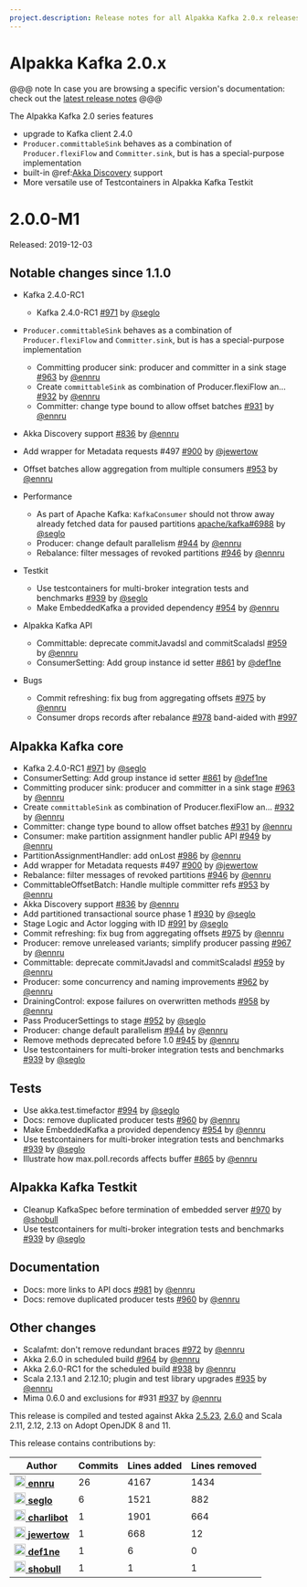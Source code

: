 ```yaml
---
project.description: Release notes for all Alpakka Kafka 2.0.x releases.
---
```

# Alpakka Kafka 2.0.x

@@@ note
In case you are browsing a specific version's documentation: check out the [latest release notes](https://doc.akka.io/docs/alpakka-kafka/current/release-notes/index.html)
@@@

The Alpakka Kafka 2.0 series features

* upgrade to Kafka client 2.4.0
* `Producer.committableSink` behaves as a combination of `Producer.flexiFlow` and `Committer.sink`, but is has a special-purpose implementation
* built-in @ref:[Akka Discovery](../discovery.md) support
* More versatile use of Testcontainers in Alpakka Kafka Testkit

# 2.0.0-M1

Released: 2019-12-03

## Notable changes since 1.1.0

* Kafka 2.4.0-RC1
    - Kafka 2.4.0-RC1 [#971](https://github.com/akka/alpakka-kafka/issues/971) by [@seglo](https://github.com/seglo)

* `Producer.committableSink` behaves as a combination of `Producer.flexiFlow` and `Committer.sink`, but is has a special-purpose implementation 
    - Committing producer sink: producer and committer in a sink stage [#963](https://github.com/akka/alpakka-kafka/issues/963) by [@ennru](https://github.com/ennru)
    - Create `committableSink` as combination of Producer.flexiFlow an… [#932](https://github.com/akka/alpakka-kafka/issues/932) by [@ennru](https://github.com/ennru)
    - Committer: change type bound to allow offset batches [#931](https://github.com/akka/alpakka-kafka/issues/931) by [@ennru](https://github.com/ennru)

- Akka Discovery support [#836](https://github.com/akka/alpakka-kafka/issues/836) by [@ennru](https://github.com/ennru)

- Add wrapper for Metadata requests #497 [#900](https://github.com/akka/alpakka-kafka/issues/900) by [@jewertow](https://github.com/jewertow)

* Offset batches allow aggregation from multiple consumers [#953](https://github.com/akka/alpakka-kafka/issues/953) by [@ennru](https://github.com/ennru)

* Performance
    - As part of Apache Kafka: `KafkaConsumer` should not throw away already fetched data for paused partitions [apache/kafka#6988](https://github.com/apache/kafka/pull/6988) by [@seglo](https://github.com/seglo)
    - Producer: change default parallelism [#944](https://github.com/akka/alpakka-kafka/issues/944) by [@ennru](https://github.com/ennru)
    - Rebalance: filter messages of revoked partitions [#946](https://github.com/akka/alpakka-kafka/issues/946) by [@ennru](https://github.com/ennru)

* Testkit
    - Use testcontainers for multi-broker integration tests and benchmarks [#939](https://github.com/akka/alpakka-kafka/issues/939) by [@seglo](https://github.com/seglo)
    - Make EmbeddedKafka a provided dependency [#954](https://github.com/akka/alpakka-kafka/issues/954) by [@ennru](https://github.com/ennru)

* Alpakka Kafka API
    - Committable: deprecate commitJavadsl and commitScaladsl [#959](https://github.com/akka/alpakka-kafka/issues/959) by [@ennru](https://github.com/ennru)
    - ConsumerSetting: Add group instance id setter [#861](https://github.com/akka/alpakka-kafka/issues/861) by [@def1ne](https://github.com/def1ne)

* Bugs
    - Commit refreshing: fix bug from aggregating offsets [#975](https://github.com/akka/alpakka-kafka/issues/975) by [@ennru](https://github.com/ennru)
    - Consumer drops records after rebalance [#978](https://github.com/akka/alpakka-kafka/issues/978) band-aided with [#997](https://github.com/akka/alpakka-kafka/pull/997)

## Alpakka Kafka core

- Kafka 2.4.0-RC1 [#971](https://github.com/akka/alpakka-kafka/issues/971) by [@seglo](https://github.com/seglo)
- ConsumerSetting: Add group instance id setter [#861](https://github.com/akka/alpakka-kafka/issues/861) by [@def1ne](https://github.com/def1ne)
- Committing producer sink: producer and committer in a sink stage [#963](https://github.com/akka/alpakka-kafka/issues/963) by [@ennru](https://github.com/ennru)
- Create `committableSink` as combination of Producer.flexiFlow an… [#932](https://github.com/akka/alpakka-kafka/issues/932) by [@ennru](https://github.com/ennru)
- Committer: change type bound to allow offset batches [#931](https://github.com/akka/alpakka-kafka/issues/931) by [@ennru](https://github.com/ennru)
- Consumer: make partition assignment handler public API [#949](https://github.com/akka/alpakka-kafka/issues/949) by [@ennru](https://github.com/ennru)
- PartitionAssignmentHandler: add onLost [#986](https://github.com/akka/alpakka-kafka/issues/986) by [@ennru](https://github.com/ennru)
- Add wrapper for Metadata requests #497 [#900](https://github.com/akka/alpakka-kafka/issues/900) by [@jewertow](https://github.com/jewertow)
- Rebalance: filter messages of revoked partitions [#946](https://github.com/akka/alpakka-kafka/issues/946) by [@ennru](https://github.com/ennru)
- CommittableOffsetBatch: Handle multiple committer refs [#953](https://github.com/akka/alpakka-kafka/issues/953) by [@ennru](https://github.com/ennru)
- Akka Discovery support [#836](https://github.com/akka/alpakka-kafka/issues/836) by [@ennru](https://github.com/ennru)
- Add partitioned transactional source phase 1 [#930](https://github.com/akka/alpakka-kafka/issues/930) by [@seglo](https://github.com/seglo)
- Stage Logic and Actor logging with ID [#991](https://github.com/akka/alpakka-kafka/issues/991) by [@seglo](https://github.com/seglo)
- Commit refreshing: fix bug from aggregating offsets [#975](https://github.com/akka/alpakka-kafka/issues/975) by [@ennru](https://github.com/ennru)
- Producer: remove unreleased variants; simplify producer passing [#967](https://github.com/akka/alpakka-kafka/issues/967) by [@ennru](https://github.com/ennru)
- Committable: deprecate commitJavadsl and commitScaladsl [#959](https://github.com/akka/alpakka-kafka/issues/959) by [@ennru](https://github.com/ennru)
- Producer: some concurrency and naming improvements [#962](https://github.com/akka/alpakka-kafka/issues/962) by [@ennru](https://github.com/ennru)
- DrainingControl: expose failures on overwritten methods [#958](https://github.com/akka/alpakka-kafka/issues/958) by [@ennru](https://github.com/ennru)
- Pass ProducerSettings to stage [#952](https://github.com/akka/alpakka-kafka/issues/952) by [@seglo](https://github.com/seglo)
- Producer: change default parallelism [#944](https://github.com/akka/alpakka-kafka/issues/944) by [@ennru](https://github.com/ennru)
- Remove methods deprecated before 1.0 [#945](https://github.com/akka/alpakka-kafka/issues/945) by [@ennru](https://github.com/ennru)
- Use testcontainers for multi-broker integration tests and benchmarks [#939](https://github.com/akka/alpakka-kafka/issues/939) by [@seglo](https://github.com/seglo)

## Tests

- Use akka.test.timefactor [#994](https://github.com/akka/alpakka-kafka/issues/994) by [@seglo](https://github.com/seglo)
- Docs: remove duplicated producer tests [#960](https://github.com/akka/alpakka-kafka/issues/960) by [@ennru](https://github.com/ennru)
- Make EmbeddedKafka a provided dependency [#954](https://github.com/akka/alpakka-kafka/issues/954) by [@ennru](https://github.com/ennru)
- Use testcontainers for multi-broker integration tests and benchmarks [#939](https://github.com/akka/alpakka-kafka/issues/939) by [@seglo](https://github.com/seglo)
- Illustrate how max.poll.records affects buffer [#865](https://github.com/akka/alpakka-kafka/issues/865) by [@ennru](https://github.com/ennru)

## Alpakka Kafka Testkit

- Cleanup KafkaSpec before termination of embedded server [#970](https://github.com/akka/alpakka-kafka/issues/970) by [@shobull](https://github.com/shobull)
- Use testcontainers for multi-broker integration tests and benchmarks [#939](https://github.com/akka/alpakka-kafka/issues/939) by [@seglo](https://github.com/seglo)

## Documentation

- Docs: more links to API docs [#981](https://github.com/akka/alpakka-kafka/issues/981) by [@ennru](https://github.com/ennru)
- Docs: remove duplicated producer tests [#960](https://github.com/akka/alpakka-kafka/issues/960) by [@ennru](https://github.com/ennru)

## Other changes

- Scalafmt: don't remove redundant braces [#972](https://github.com/akka/alpakka-kafka/issues/972) by [@ennru](https://github.com/ennru)
- Akka 2.6.0 in scheduled build [#964](https://github.com/akka/alpakka-kafka/issues/964) by [@ennru](https://github.com/ennru)
- Akka 2.6.0-RC1 for the scheduled build [#938](https://github.com/akka/alpakka-kafka/issues/938) by [@ennru](https://github.com/ennru)
- Scala 2.13.1 and 2.12.10; plugin and test library upgrades [#935](https://github.com/akka/alpakka-kafka/issues/935) by [@ennru](https://github.com/ennru)
- Mima 0.6.0 and exclusions for #931 [#937](https://github.com/akka/alpakka-kafka/issues/937) by [@ennru](https://github.com/ennru)

This release is compiled and tested against Akka [2.5.23](https://doc.akka.io/docs/akka/2.5/), [2.6.0](https://doc.akka.io/docs/akka/2.6/) and Scala 2.11, 2.12, 2.13 on Adopt OpenJDK 8 and 11.

This release contains contributions by:

| Author | Commits | Lines added | Lines removed |
| ------ | ------- | ----------- | ------------- |
| [<img width="20" alt="ennru" src="https://avatars3.githubusercontent.com/u/458526?v=4&amp;s=40"/> **ennru**](https://github.com/ennru) | 26 | 4167 | 1434 |
| [<img width="20" alt="seglo" src="https://avatars2.githubusercontent.com/u/1148412?v=4&amp;s=40"/> **seglo**](https://github.com/seglo) | 6 | 1521 | 882 |
| [<img width="20" alt="charlibot" src="https://avatars3.githubusercontent.com/u/5785993?v=4&amp;s=40"/> **charlibot**](https://github.com/charlibot) | 1 | 1901 | 664 |
| [<img width="20" alt="jewertow" src="https://avatars2.githubusercontent.com/u/17457695?v=4&amp;s=40"/> **jewertow**](https://github.com/jewertow) | 1 | 668 | 12 |
| [<img width="20" alt="def1ne" src="https://avatars0.githubusercontent.com/u/3229478?v=4&amp;s=40"/> **def1ne**](https://github.com/def1ne) | 1 | 6 | 0 |
| [<img width="20" alt="shobull" src="https://avatars1.githubusercontent.com/u/3430629?v=4&amp;s=40"/> **shobull**](https://github.com/shobull) | 1 | 1 | 1 |

